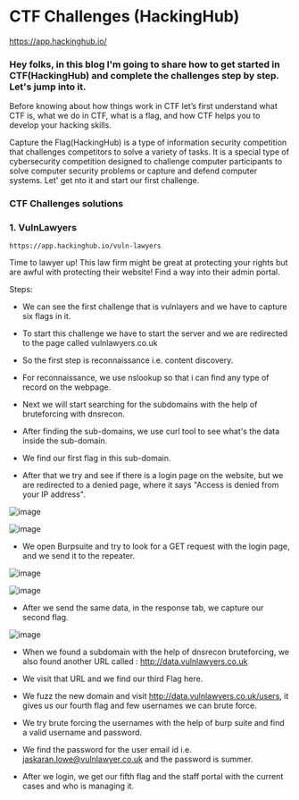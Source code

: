 
# **CTF Challenges (HackingHub)**
https://app.hackinghub.io/


### Hey folks, in this blog I'm going to share how to get started in CTF(HackingHub) and complete the challenges step by step. Let's jump into it.

Before knowing about how things work in CTF let’s first understand what CTF is, what we do in CTF, what is a flag, and how CTF helps you to develop your hacking skills.

Capture the Flag(HackingHub) is a type of information security competition that challenges competitors to solve a variety of tasks. It is a special type of cybersecurity competition designed to challenge computer participants to solve computer security problems or capture and defend computer systems. Let' get nto it and start our first challenge.


### **CTF Challenges solutions**

### 1. VulnLawyers 
    https://app.hackinghub.io/vuln-lawyers
   
   Time to lawyer up! This law firm might be great at protecting your rights but are awful with protecting their website! Find a way into their admin portal. 
   
   Steps:
   * We can see the first challenge that is vulnlayers and we have to capture six flags in it.
     
   * To start this challenge we have to start the server and we are redirected to the page called vulnlawyers.co.uk
     
   * So the first step is reconnaissance i.e. content discovery.
     
   * For reconnaissance, we use nslookup so that i can find any type of record on the webpage.
     
   * Next we will start searching for the subdomains with the help of bruteforcing with dnsrecon.
     
   * After finding the sub-domains, we use curl tool to see what's the data inside the sub-domain.

   * We find our first flag in this sub-domain.
     
   * After that we try and see if there is a login page on the website, but we are redirected to a denied page, where it says "Access is denied from your IP address".
  
  
![image](https://github.com/ocoretech/Sahil-workbook/assets/67775716/b88c36d3-7c3d-40e0-81f5-bdd0a5bf11e3)


![image](https://github.com/ocoretech/Sahil-workbook/assets/67775716/aff7639e-8669-4ced-b0cb-ed1ae8b987fb)


   * We open Burpsuite and try to look for a GET request with the login page, and we send it to the repeater.
     

![image](https://github.com/ocoretech/Sahil-workbook/assets/67775716/7f788958-b0a1-4c6a-bc7e-eb16c03381b6)


![image](https://github.com/ocoretech/Sahil-workbook/assets/67775716/2247b7de-cacc-468c-b99a-521af77a3a3f)


   * After we send the same data, in the response tab, we capture our second flag.
     

![image](https://github.com/ocoretech/Sahil-workbook/assets/67775716/08ec4318-5579-4d05-8cbc-d9fb649af036)


   
   * When we found a subdomain with the help of dnsrecon bruteforcing, we also found another URL called : 
http://data.vulnlawyers.co.uk


* We visit that URL and we find our third Flag here.

  
* We fuzz the new domain and visit http://data.vulnlawyers.co.uk/users, it gives us our fourth flag and few usernames we can brute force.

  
* We try brute forcing the usernames with the help of burp suite and find a valid username and password.

  
* We find the password for the user email id i.e. 
jaskaran.lowe@vulnlawyer.co.uk and the password is summer.


* After we login, we get our fifth flag and the staff portal with the current cases and who is managing it.


   
